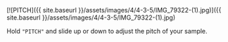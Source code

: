 ---
---

[![PITCH]({{ site.baseurl }}/assets/images/4/4-3-5/IMG_79322-(1).jpg)]({{
site.baseurl }}/assets/images/4/4-3-5/IMG_79322-(1).jpg)

Hold `"PITCH"` and slide up or down to adjust the pitch of your sample.
